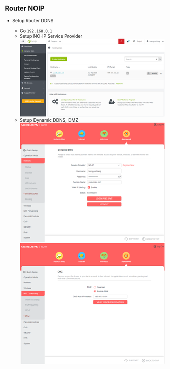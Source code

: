 ## Router NOIP

- Setup Router DDNS

  - Go `192.168.0.1`
  - Setup NO-IP Service Provider
    ![NOIP](./NOIP.png)
  - Setup Dynamic DDNS, DMZ
    ![mercusysRouter](./mercusysRouter.png)
    ![mercusyDMZ](./mercusyDMZ.png)


